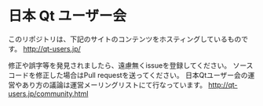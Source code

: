 # 日本 Qt ユーザー会
このリポジトリは、下記のサイトのコンテンツをホスティングしているものです。
http://qt-users.jp/

修正や誤字等を発見されましたら、遠慮無くissueを登録してください。
ソースコードを修正した場合はPull requestを送ってください。
日本Qtユーザー会の運営やあり方の議論は運営メーリングリストにて行なっています。
http://qt-users.jp/community.html
